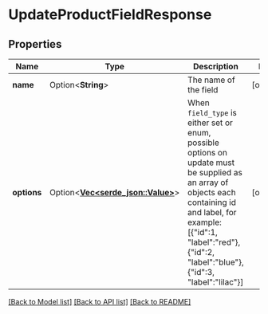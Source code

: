 # UpdateProductFieldResponse

## Properties

Name | Type | Description | Notes
------------ | ------------- | ------------- | -------------
**name** | Option<**String**> | The name of the field | [optional]
**options** | Option<[**Vec<serde_json::Value>**](serde_json::Value.md)> | When `field_type` is either set or enum, possible options on update must be supplied as an array of objects each containing id and label, for example: [{\"id\":1, \"label\":\"red\"},{\"id\":2, \"label\":\"blue\"},{\"id\":3, \"label\":\"lilac\"}] | [optional]

[[Back to Model list]](../README.md#documentation-for-models) [[Back to API list]](../README.md#documentation-for-api-endpoints) [[Back to README]](../README.md)


